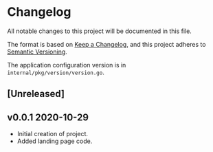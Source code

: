 # Changelog

All notable changes to this project will be documented in this file.

The format is based on [Keep a Changelog](https://keepachangelog.com/en/1.0.0/),
and this project adheres to [Semantic Versioning](https://semver.org/spec/v2.0.0.html).

The application configuration version is in `internal/pkg/version/version.go`.

## [Unreleased]

## v0.0.1 2020-10-29

- Initial creation of project.
- Added landing page code.
